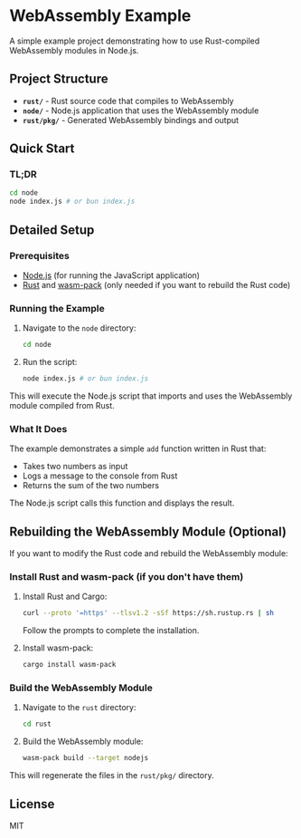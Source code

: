 # WebAssembly Example

A simple example project demonstrating how to use Rust-compiled WebAssembly modules in Node.js.

## Project Structure

- **`rust/`** - Rust source code that compiles to WebAssembly
- **`node/`** - Node.js application that uses the WebAssembly module
- **`rust/pkg/`** - Generated WebAssembly bindings and output

## Quick Start

### TL;DR

```bash
cd node
node index.js # or bun index.js
```

## Detailed Setup

### Prerequisites

- [Node.js](https://nodejs.org/) (for running the JavaScript application)
- [Rust](https://www.rust-lang.org/) and [wasm-pack](https://rustwasm.github.io/wasm-pack/) (only needed if you want to rebuild the Rust code)

### Running the Example

1. Navigate to the `node` directory:
   ```bash
   cd node
   ```

2. Run the script:
   ```bash
   node index.js # or bun index.js
   ```

This will execute the Node.js script that imports and uses the WebAssembly module compiled from Rust.

### What It Does

The example demonstrates a simple `add` function written in Rust that:
- Takes two numbers as input
- Logs a message to the console from Rust
- Returns the sum of the two numbers

The Node.js script calls this function and displays the result.

## Rebuilding the WebAssembly Module (Optional)

If you want to modify the Rust code and rebuild the WebAssembly module:

### Install Rust and wasm-pack (if you don't have them)

1. Install Rust and Cargo:
   ```bash
   curl --proto '=https' --tlsv1.2 -sSf https://sh.rustup.rs | sh
   ```
   Follow the prompts to complete the installation.

2. Install wasm-pack:
   ```bash
   cargo install wasm-pack
   ```

### Build the WebAssembly Module

1. Navigate to the `rust` directory:
   ```bash
   cd rust
   ```

2. Build the WebAssembly module:
   ```bash
   wasm-pack build --target nodejs
   ```

This will regenerate the files in the `rust/pkg/` directory.

## License

MIT
